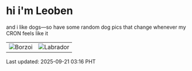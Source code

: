 # hi i'm Leoben

and i like dogs—so have some random dog pics that change whenever my CRON feels like it

|  |  |
|--------|----------|
| ![Borzoi](https://random-dog-vercel.vercel.app/api/random-borzoi?v=1758395795) | ![Labrador](https://random-dog-vercel.vercel.app/api/random-labrador?v=1758395795) |

Last updated: 2025-09-21 03:16 PHT
